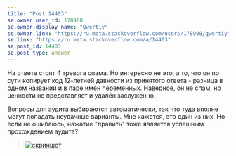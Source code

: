 ```yaml
---
title: "Post 14403"
se.owner.user_id: 178988
se.owner.display_name: "Qwertiy"
se.owner.link: "https://ru.meta.stackoverflow.com/users/178988/qwertiy"
se.link: "https://ru.meta.stackoverflow.com/a/14403"
se.post_id: 14403
se.post_type: answer
---
```

<p>На ответе стоят 4 тревога спама. Но интересно не это, а то, что он по сути копирует код 12-летней давности из принятого ответа - разница в одном названии и в паре имён переменных. Наверное, он не спам, но ценности не представляет и удалён заслуженно.</p>
<p>Вопросы для аудита выбираются автоматически, так что туда вполне могут попадать неудачные варианты. Мне кажется, это один из них. Но если не ошибаюсь, нажатие &quot;править&quot; тоже является успешным прохождением аудита?</p>
<blockquote>
<p><a href="https://i.sstatic.net/OlEXfPW1.png" rel="nofollow noreferrer"><img src="https://i.sstatic.net/OlEXfPW1.png" alt="скриншот" /></a></p>
</blockquote>
